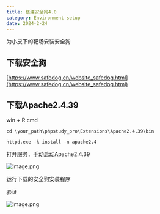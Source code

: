 ```yaml
---
title: 搭建安全狗4.0
category: Environment setup
date: 2024-2-24
---
```


为小皮下的靶场安装安全狗

## 下载安全狗

[https://www.safedog.cn/website_safedog.html](https://www.safedog.cn/website_safedog.html)

## 下载Apache2.4.39

win + R  cmd

```other
cd \your_path\phpstudy_pro\Extensions\Apache2.4.39\bin

httpd.exe -k install -n apache2.4
```

打开服务，手动启动Apache2.4.39

![image.png](https://res.craft.do/user/full/2a120f4e-d774-3932-11c7-bed00c409a91/doc/370c073b-60a2-4611-a3d9-eb50ed175db5/c45370fd-c9e1-4c88-accb-b1cf9468ea05)

运行下载的安全狗安装程序

验证

![image.png](https://res.craft.do/user/full/2a120f4e-d774-3932-11c7-bed00c409a91/doc/370c073b-60a2-4611-a3d9-eb50ed175db5/665befda-6009-470c-a2e9-27dd64d5110b)

